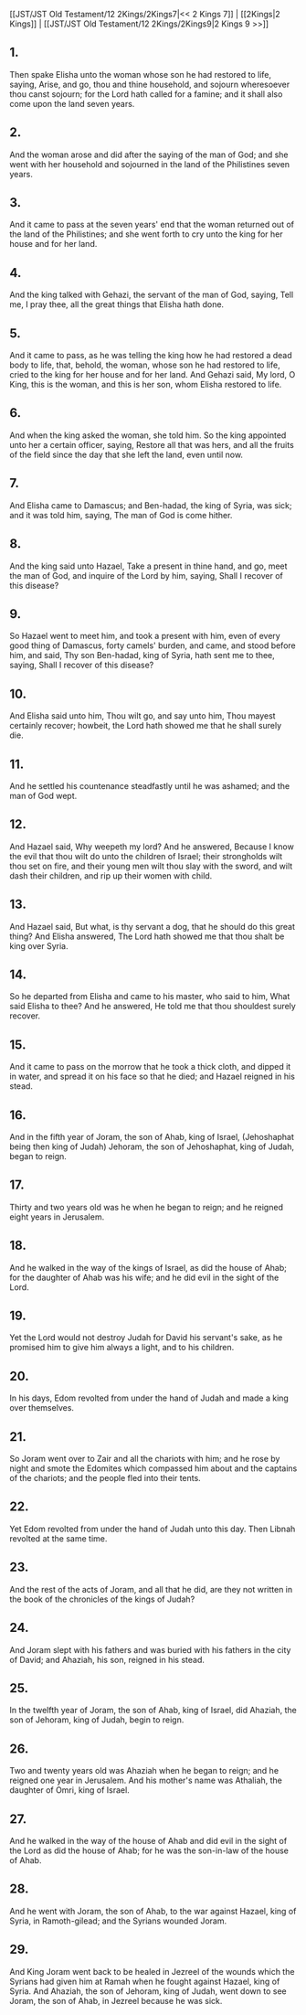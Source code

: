 [[JST/JST Old Testament/12 2Kings/2Kings7|<< 2 Kings 7]] | [[2Kings|2 Kings]] | [[JST/JST Old Testament/12 2Kings/2Kings9|2 Kings 9 >>]]
## 1.
Then spake Elisha unto the woman whose son he had restored to life, saying, Arise, and go, thou and thine household, and sojourn wheresoever thou canst sojourn; for the Lord hath called for a famine; and it shall also come upon the land seven years.
## 2.
And the woman arose and did after the saying of the man of God; and she went with her household and sojourned in the land of the Philistines seven years.
## 3.
And it came to pass at the seven years\' end that the woman returned out of the land of the Philistines; and she went forth to cry unto the king for her house and for her land.
## 4.
And the king talked with Gehazi, the servant of the man of God, saying, Tell me, I pray thee, all the great things that Elisha hath done.
## 5.
And it came to pass, as he was telling the king how he had restored a dead body to life, that, behold, the woman, whose son he had restored to life, cried to the king for her house and for her land. And Gehazi said, My lord, O King, this is the woman, and this is her son, whom Elisha restored to life.
## 6.
And when the king asked the woman, she told him. So the king appointed unto her a certain officer, saying, Restore all that was hers, and all the fruits of the field since the day that she left the land, even until now.
## 7.
And Elisha came to Damascus; and Ben-hadad, the king of Syria, was sick; and it was told him, saying, The man of God is come hither.
## 8.
And the king said unto Hazael, Take a present in thine hand, and go, meet the man of God, and inquire of the Lord by him, saying, Shall I recover of this disease?
## 9.
So Hazael went to meet him, and took a present with him, even of every good thing of Damascus, forty camels\' burden, and came, and stood before him, and said, Thy son Ben-hadad, king of Syria, hath sent me to thee, saying, Shall I recover of this disease?
## 10.
And Elisha said unto him, Thou wilt go, and say unto him, Thou mayest certainly recover; howbeit, the Lord hath showed me that he shall surely die.
## 11.
And he settled his countenance steadfastly until he was ashamed; and the man of God wept.
## 12.
And Hazael said, Why weepeth my lord? And he answered, Because I know the evil that thou wilt do unto the children of Israel; their strongholds wilt thou set on fire, and their young men wilt thou slay with the sword, and wilt dash their children, and rip up their women with child.
## 13.
And Hazael said, But what, is thy servant a dog, that he should do this great thing? And Elisha answered, The Lord hath showed me that thou shalt be king over Syria.
## 14.
So he departed from Elisha and came to his master, who said to him, What said Elisha to thee? And he answered, He told me that thou shouldest surely recover.
## 15.
And it came to pass on the morrow that he took a thick cloth, and dipped it in water, and spread it on his face so that he died; and Hazael reigned in his stead.
## 16.
And in the fifth year of Joram, the son of Ahab, king of Israel, (Jehoshaphat being then king of Judah) Jehoram, the son of Jehoshaphat, king of Judah, began to reign.
## 17.
Thirty and two years old was he when he began to reign; and he reigned eight years in Jerusalem.
## 18.
And he walked in the way of the kings of Israel, as did the house of Ahab; for the daughter of Ahab was his wife; and he did evil in the sight of the Lord.
## 19.
Yet the Lord would not destroy Judah for David his servant\'s sake, as he promised him to give him always a light, and to his children.
## 20.
In his days, Edom revolted from under the hand of Judah and made a king over themselves.
## 21.
So Joram went over to Zair and all the chariots with him; and he rose by night and smote the Edomites which compassed him about and the captains of the chariots; and the people fled into their tents.
## 22.
Yet Edom revolted from under the hand of Judah unto this day. Then Libnah revolted at the same time.
## 23.
And the rest of the acts of Joram, and all that he did, are they not written in the book of the chronicles of the kings of Judah?
## 24.
And Joram slept with his fathers and was buried with his fathers in the city of David; and Ahaziah, his son, reigned in his stead.
## 25.
In the twelfth year of Joram, the son of Ahab, king of Israel, did Ahaziah, the son of Jehoram, king of Judah, begin to reign.
## 26.
Two and twenty years old was Ahaziah when he began to reign; and he reigned one year in Jerusalem. And his mother\'s name was Athaliah, the daughter of Omri, king of Israel.
## 27.
And he walked in the way of the house of Ahab and did evil in the sight of the Lord as did the house of Ahab; for he was the son-in-law of the house of Ahab.
## 28.
And he went with Joram, the son of Ahab, to the war against Hazael, king of Syria, in Ramoth-gilead; and the Syrians wounded Joram.
## 29.
And King Joram went back to be healed in Jezreel of the wounds which the Syrians had given him at Ramah when he fought against Hazael, king of Syria. And Ahaziah, the son of Jehoram, king of Judah, went down to see Joram, the son of Ahab, in Jezreel because he was sick.

